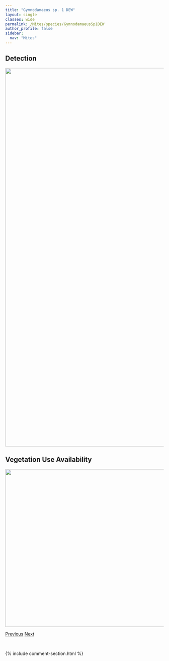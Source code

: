 ```yaml
---
title: "Gymnodamaeus sp. 1 DEW"
layout: single
classes: wide
permalink: /Mites/species/GymnodamaeusSp1DEW
author_profile: false
sidebar:
  nav: "Mites"
---
```


<h2>Detection</h2>

<a href="https://drive.google.com/uc?export=view&id=1zaqvVdaVVJr993GDp82do91tH7pbv2Dj">
<img src="https://drive.google.com/uc?export=view&id=1zaqvVdaVVJr993GDp82do91tH7pbv2Dj" height = "1200" width = "800">
</a>


<h2>Vegetation Use Availability</h2>

<a href="https://drive.google.com/uc?export=view&id=1gib20rl5UnWUYCDW1QBMIWVIV3T1jSWJ">
<img src="https://drive.google.com/uc?export=view&id=1gib20rl5UnWUYCDW1QBMIWVIV3T1jSWJ" height = "500" width = "1000">
</a>


<a href="/DevelopmentWebsite/Mites/species/GymnodamaeusOrnatus" class="pagination--pager" title="Gymnodamaeus ornatus">Previous</a> <a href="/DevelopmentWebsite/Mites/species/HafenferrefiaSp1DEW" class="pagination--pager" title="Hafenferrefia sp. 1 DEW">Next</a>

<p>&nbsp;</p>

{% include comment-section.html %}
